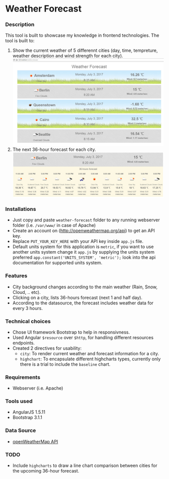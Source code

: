 # Weather Forecast


### Description

This tool is built to showcase my knowledge in frontend technologies. The tool is built to:

1. Show the current weather of 5 differennt cities (day, time, tempreture, weather description and wind strength for each city).  
![Image of homepage](./screenshots/homepage.jpg)
2. The next 36-hour forecast for each city.  
![Image of city forcast](./screenshots/city_forecast.jpg)

### Installations

- Just copy and paste `weather-forecast` folder to any running webserver folder (i.e. `/var/www/` in case of Apache)
- Create an account on (http://openweathermap.org/api)  to get an API key.
- Replace `PUT_YOUR_KEY_HERE` with your API key inside `app.js` file.
- Default units system for this application is `metric`, if you want to use another units system change it `app.js`
by supplying the units system preferred `app.constant('UNITS_SYSTEM', 'metric');` look into the api documentation for supported units system.

### Features

- City background changes according to the main weather (Rain, Snow, Cloud, .. etc).
- Clicking on a city, lists 36-hours forecast (next 1 and half day).
- According to the datasource, the forecast includes weather data for every 3 hours.

### Technical choices

- Chose UI framework Bootstrap to help in responsivness.
- Used Angular `$resource` over `$http`, for handling different resources endpoints.
- Created 2 directives for usability:
  - `city`: To render current weather and forecast information for a city.
  - `highchart`: To encapsulate different highcharts types, currently only there is a trial to include the  `baseline` chart.

### Requirements

- Webserver (i.e. Apache)

### Tools used

- AngularJS 1.5.11
- Bootstrap 3.1.1

### Data Source
- [openWeatherMap API](http://openweathermap.org/api)

### TODO

- Include `highcharts` to draw a line chart comparison between cities for the upcoming 36-hour forecast.
